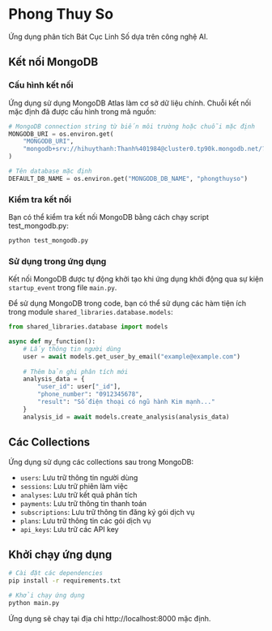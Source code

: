 # Phong Thuy So

Ứng dụng phân tích Bát Cục Linh Số dựa trên công nghệ AI.

## Kết nối MongoDB

### Cấu hình kết nối

Ứng dụng sử dụng MongoDB Atlas làm cơ sở dữ liệu chính. Chuỗi kết nối mặc định đã được cấu hình trong mã nguồn:

```python
# MongoDB connection string từ biến môi trường hoặc chuỗi mặc định
MONGODB_URI = os.environ.get(
    "MONGODB_URI", 
    "mongodb+srv://hihuythanh:Thanh%401984@cluster0.tp90k.mongodb.net/?retryWrites=true&w=majority&appName=Cluster0"
)

# Tên database mặc định
DEFAULT_DB_NAME = os.environ.get("MONGODB_DB_NAME", "phongthuyso")
```

### Kiểm tra kết nối

Bạn có thể kiểm tra kết nối MongoDB bằng cách chạy script test_mongodb.py:

```bash
python test_mongodb.py
```

### Sử dụng trong ứng dụng

Kết nối MongoDB được tự động khởi tạo khi ứng dụng khởi động qua sự kiện `startup_event` trong file `main.py`.

Để sử dụng MongoDB trong code, bạn có thể sử dụng các hàm tiện ích trong module `shared_libraries.database.models`:

```python
from shared_libraries.database import models

async def my_function():
    # Lấy thông tin người dùng
    user = await models.get_user_by_email("example@example.com")
    
    # Thêm bản ghi phân tích mới
    analysis_data = {
        "user_id": user["_id"],
        "phone_number": "0912345678",
        "result": "Số điện thoại có ngũ hành Kim mạnh..."
    }
    analysis_id = await models.create_analysis(analysis_data)
```

## Các Collections

Ứng dụng sử dụng các collections sau trong MongoDB:

- `users`: Lưu trữ thông tin người dùng
- `sessions`: Lưu trữ phiên làm việc
- `analyses`: Lưu trữ kết quả phân tích
- `payments`: Lưu trữ thông tin thanh toán
- `subscriptions`: Lưu trữ thông tin đăng ký gói dịch vụ
- `plans`: Lưu trữ thông tin các gói dịch vụ
- `api_keys`: Lưu trữ các API key

## Khởi chạy ứng dụng

```bash
# Cài đặt các dependencies
pip install -r requirements.txt

# Khởi chạy ứng dụng
python main.py
```

Ứng dụng sẽ chạy tại địa chỉ http://localhost:8000 mặc định. 